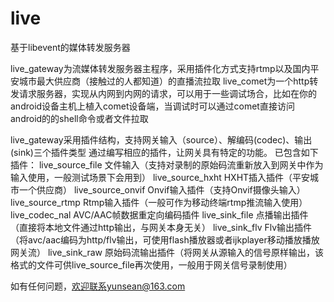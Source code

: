 # live
基于libevent的媒体转发服务器

live_gateway为流媒体转发服务器主程序，采用插件化方式支持rtmp以及国内平安城市最大供应商（接触过的人都知道）的直播流拉取
live_comet为一个http转发请求服务器，实现从内网到内网的请求，可以用于一些调试场合，比如在你的android设备主机上植入comet设备端，当调试时可以通过comet直接访问android的的shell命令或者文件拉取

live_gateway采用插件结构，支持网关输入（source）、解编码(codec)、输出(sink)三个插件类型
通过编写相应的插件，让网关具有特定的功能。
已包含如下插件：
live_source_file  文件输入（支持对录制的原始码流重新放入到网关中作为输入使用，一般测试场景下会用到）
live_source_hxht  HXHT插入插件（平安城市一个供应商）
live_source_onvif Onvif输入插件（支持Onvif摄像头输入）
live_source_rtmp  Rtmp输入插件（一般可作为移动终端rtmp推流输入使用）
live_codec_nal    AVC/AAC帧数据重定向编码插件
live_sink_file    点播输出插件（直接将本地文件通过http输出，与网关本身无关）
live_sink_flv     Flv输出插件（将avc/aac编码为http/flv输出，可使用flash播放器或者ijkplayer移动播放播放网关流）
live_sink_raw     原始码流输出插件（将网关从源输入的信号原样输出，该格式的文件可供live_source_file再次使用，一般用于网关信号录制使用）

如有任何问题，欢迎联系yunsean@163.com
